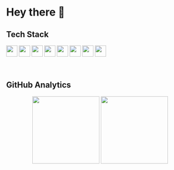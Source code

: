<h1 align="left">Hey there 👋</h1>

## Tech Stack

<div align="left">
 <p> 
  <img height='30px' src='https://img.shields.io/badge/python-0D1117?style=for-the-badge&logo=python&logoColor=white'/>
  <img height='30px' src='https://img.shields.io/badge/mysql-0D1117?style=for-the-badge&logo=mysql&logoColor=white'/>
  <img height='30px' src='https://img.shields.io/badge/pandas-0D1117?style=for-the-badge&logo=pandas&logoColor=white'/>
  <img height='30px' src='https://img.shields.io/badge/plotly-0D1117?style=for-the-badge&logo=plotly&logoColor=white'/>
  <img height='30px' src='https://img.shields.io/badge/powerbi-0D1117?style=for-the-badge&logo=powerbi&logoColor=white'/>
  <img height='30px' src='https://img.shields.io/badge/Jupyter Notebook-0D1117?style=for-the-badge&logo=jupyter&logoColor=white'/>
  <img height='30px' src='https://img.shields.io/badge/javascript-0D1117?style=for-the-badge&logo=javascript&logoColor=white'/>
  <img height='30px' src='https://img.shields.io/badge/reactjs-0D1117?style=for-the-badge&logo=react&logoColor=white'/>
 </p>
</div>

<br>
 
## GitHub Analytics

<div align="center">
  <img height="180em" src="https://github-readme-stats.vercel.app/api?username=MatheusMalta002&show_icons=true&theme=dark&include_all_commits=true&count_private=true"/>
  <img height="180em" src="https://github-readme-stats.vercel.app/api/top-langs/?username=MatheusMalta002&layout=compact&langs_count=7&theme=dark"/>
</div>
